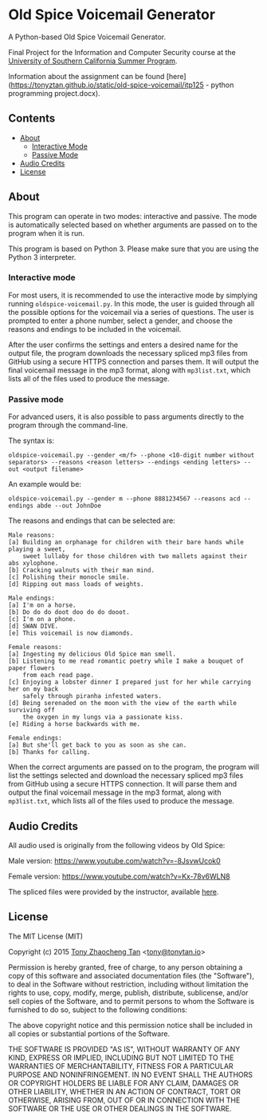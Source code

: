 # Old Spice Voicemail Generator
A Python-based Old Spice Voicemail Generator.

Final Project for the Information and Computer Security course at the [University of Southern California Summer Program](https://summer.usc.edu/).

Information about the assignment can be found [here](https://tonyztan.github.io/static/old-spice-voicemail/itp125 - python programming project.docx).

## Contents
* [About](#about)
    * [Interactive Mode](#interactive-mode)
    * [Passive Mode](#passive-mode)
* [Audio Credits](#audio-credits)
* [License](#license)

## About

This program can operate in two modes: interactive and passive. The mode is automatically selected based on whether arguments are passed on to the program when it is run.

This program is based on Python 3. Please make sure that you are using the Python 3 interpreter.

### Interactive mode
For most users, it is recommended to use the interactive mode by simplying running `oldspice-voicemail.py`. In this mode, the user is guided through all the possible options for the voicemail via a series of questions. The user is prompted to enter a phone number, select a gender, and choose the reasons and endings to be included in the voicemail.

After the user confirms the settings and enters a desired name for the output file, the program downloads the necessary spliced mp3 files from GitHub using a secure HTTPS connection and parses them. It will output the final voicemail message in the mp3 format, along with `mp3list.txt`, which lists all of the files used to produce the message.

### Passive mode
For advanced users, it is also possible to pass arguments directly to the program through the command-line.

The syntax is:

`oldspice-voicemail.py --gender <m/f> --phone <10-digit number without separators> --reasons <reason letters> --endings <ending letters> --out <output filename>`

An example would be:

`oldspice-voicemail.py --gender m --phone 8881234567 --reasons acd --endings abde --out JohnDoe`

The reasons and endings that can be selected are:

```
Male reasons:
[a] Building an orphanage for children with their bare hands while playing a sweet,
    sweet lullaby for those children with two mallets against their abs xylophone. 
[b] Cracking walnuts with their man mind. 
[c] Polishing their monocle smile. 
[d] Ripping out mass loads of weights.

Male endings:
[a] I'm on a horse. 
[b] Do do do doot doo do do dooot. 
[c] I'm on a phone. 
[d] SWAN DIVE. 
[e] This voicemail is now diamonds.

Female reasons:
[a] Ingesting my delicious Old Spice man smell. 
[b] Listening to me read romantic poetry while I make a bouquet of paper flowers
    from each read page. 
[c] Enjoying a lobster dinner I prepared just for her while carrying her on my back
    safely through piranha infested waters. 
[d] Being serenaded on the moon with the view of the earth while surviving off
    the oxygen in my lungs via a passionate kiss. 
[e] Riding a horse backwards with me.

Female endings:
[a] But she'll get back to you as soon as she can. 
[b] Thanks for calling.
```

When the correct arguments are passed on to the program, the program will list the settings selected and download the necessary spliced mp3 files from GitHub using a secure HTTPS connection. It will parse them and output the final voicemail message in the mp3 format, along with `mp3list.txt`, which lists all of the files used to produce the message.

## Audio Credits
All audio used is originally from the following videos by Old Spice:

Male version: https://www.youtube.com/watch?v=-8JsvwUcok0

Female version: https://www.youtube.com/watch?v=Kx-78v6WLN8

The spliced files were provided by the instructor, available [here](http://www-bcf.usc.edu/~chiso/itp125/project_version_1/).

## License
The MIT License (MIT)

Copyright (c) 2015 [Tony Zhaocheng Tan](https://tonytan.io/about) <<tony@tonytan.io>>

Permission is hereby granted, free of charge, to any person obtaining a copy
of this software and associated documentation files (the "Software"), to deal
in the Software without restriction, including without limitation the rights
to use, copy, modify, merge, publish, distribute, sublicense, and/or sell
copies of the Software, and to permit persons to whom the Software is
furnished to do so, subject to the following conditions:

The above copyright notice and this permission notice shall be included in all
copies or substantial portions of the Software.

THE SOFTWARE IS PROVIDED "AS IS", WITHOUT WARRANTY OF ANY KIND, EXPRESS OR
IMPLIED, INCLUDING BUT NOT LIMITED TO THE WARRANTIES OF MERCHANTABILITY,
FITNESS FOR A PARTICULAR PURPOSE AND NONINFRINGEMENT. IN NO EVENT SHALL THE
AUTHORS OR COPYRIGHT HOLDERS BE LIABLE FOR ANY CLAIM, DAMAGES OR OTHER
LIABILITY, WHETHER IN AN ACTION OF CONTRACT, TORT OR OTHERWISE, ARISING FROM,
OUT OF OR IN CONNECTION WITH THE SOFTWARE OR THE USE OR OTHER DEALINGS IN THE
SOFTWARE.
